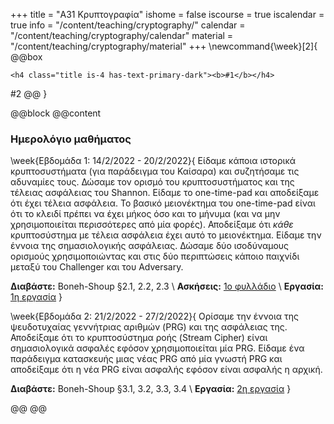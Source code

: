 +++
title = "Α31 Κρυπτογραφία"
ishome = false
iscourse = true
iscalendar = true
info = "/content/teaching/cryptography/"
calendar = "/content/teaching/cryptography/calendar"
material = "/content/teaching/cryptography/material"
+++
\newcommand{\week}[2]{
@@box
~~~ 
<h4 class="title is-4 has-text-primary-dark"><b>#1</b></h4>
~~~ 
#2
@@
}

@@block
@@content

### Ημερολόγιο μαθήματος

\week{Εβδομάδα 1: 14/2/2022 - 20/2/2022}{
Είδαμε κάποια ιστορικά κρυπτοσυστήματα (για παράδειγμα του Καίσαρα) και συζητήσαμε τις αδυναμίες τους.
Δώσαμε τον ορισμό του κρυπτοσυστήματος και της τέλειας ασφάλειας του Shannon. Είδαμε το one-time-pad
και αποδείξαμε ότι έχει τέλεια ασφάλεια. Το βασικό μειονέκτημα του one-time-pad είναι ότι το κλειδί
πρέπει να έχει μήκος όσο και το μήνυμα (και να μην χρησιμοποιείται περισσότερες από μία φορές).
Αποδείξαμε ότι *κάθε* κρυπτοσύστημα με τέλεια ασφάλεια έχει αυτό το μειονέκτημα.
Είδαμε την έννοια της σημασιολογικής ασφάλειας. Δώσαμε δύο ισοδύναμους ορισμούς χρησιμοποιώντας και 
στις δύο περιπτώσεις κάποιο παιχνίδι μεταξύ του Challenger και του Adversary.

**Διαβάστε:** Boneh-Shoup §2.1, 2.2, 2.3 \\
**Ασκήσεις:** [1ο φυλλάδιο](../crypto-assign-2022-1.pdf) \\
**Εργασία:** [1η εργασία](../assign-1) 
}

\week{Εβδομάδα 2: 21/2/2022 - 27/2/2022}{
Ορίσαμε την έννοια της ψευδοτυχαίας γεννήτριας αριθμών (PRG) και της ασφάλειας της.
Αποδείξαμε ότι το κρυπτοσύστημα ροής (Stream Cipher) είναι σημασιολογικά ασφαλές 
εφόσον χρησιμοποιείται μία PRG. Είδαμε ένα παράδειγμα κατασκευής μιας νέας PRG από
μία γνωστή PRG και αποδείξαμε ότι η νέα PRG είναι ασφαλής εφόσον είναι ασφαλής η
αρχική.

**Διαβάστε:** Boneh-Shoup §3.1, 3.2, 3.3, 3.4 \\
**Εργασία:** [2η εργασία](../assign-2) 
}


@@
@@
